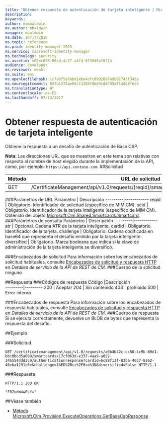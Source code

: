 ```yaml
---
title: "Obtener respuesta de autenticación de tarjeta inteligente | Microsoft Docs"
description: 
keywords: 
author: msmbaldwin
ms.author: mbaldwin
manager: mbaldwin
ms.date: 10/17/2016
ms.topic: reference
ms.prod: identity-manager-2015
ms.service: microsoft-identity-manager
ms.technology: security
ms.assetid: e05ec898-06cd-4c17-a4f4-8f3545af0f14
audience: developer
ms.reviewer: mwahl
ms.suite: ems
ms.openlocfilehash: 1c7a6f5e7ebd1e6e4cfc0992607adb91743f343e
ms.sourcegitcommit: 02fb1274ae0dc11288f8bd9cd4799af144b8feae
ms.translationtype: HT
ms.contentlocale: es-ES
ms.lasthandoff: 07/13/2017
---
```

# <a name="get-smartcard-authentication-response"></a>Obtener respuesta de autenticación de tarjeta inteligente
Obtiene la respuesta a un desafío de autenticación de Base CSP.

**Nota**: Las direcciones URL que se muestran en este tema son relativas con respecto al nombre de host elegido durante la implementación de la API, como, por ejemplo: `https://api.contoso.com`.
##<a name="request"></a>Solicitud


Método  |URL de solicitud  
---------|---------
GET     |/CertificateManagement/api/v1.0/requests/{reqid}/smartcards/{scid}/authenticationresponse

###<a name="url-parameters"></a>Parámetros de URL
Parámetro | Descripción
---------|------------
reqid | Obligatorio. Identificador de solicitud (específico de MIM CM).
scid | Obligatorio. Identificador de la tarjeta inteligente (específico de MIM CM). Obtenido del objeto [Microsoft.Clm.Shared.Smartcards.Smartcard](http://msdn.microsoft.com/library/microsoft.clm.shared.smartcards.smartcard.aspx).
###<a name="query-parameters"></a>Parámetros de consulta
Parámetro | Descripción
---------|------------
atr | Opcional. Cadena ATR de la tarjeta inteligente.
cardid | Obligatorio. Identificador de la tarjeta.
challenge | Obligatorio. Cadena codificada en base64 que representa el desafío emitido por la tarjeta inteligente.
diversified | Obligatorio. Marca booleana que indica si la clave de administración de la tarjeta inteligente se diversificó.


###<a name="request-headers"></a>Encabezados de solicitud
Para información sobre los encabezados de solicitud habituales, consulte [Encabezados de solicitud y respuesta HTTP](certificate-management-rest-api-service-details.md#http-request-and-response-headers) en *Detalles de servicio de la API de REST de CM*.
###<a name="request-body"></a>Cuerpo de la solicitud
ninguno

##<a name="response"></a>Respuesta
###<a name="response-codes"></a>Códigos de respuesta
Código  |Descripción  
---------|---------
200     | Aceptar
204 | Sin contenido
403 | prohibido
500 | Error interno

###<a name="response-headers"></a>Encabezados de respuesta
Para información sobre los encabezados de respuesta habituales, consulte [Encabezados de solicitud y respuesta HTTP](certificate-management-rest-api-service-details.md#http-request-and-response-headers) en *Detalles de servicio de la API de REST de CM*.
###<a name="response-body"></a>Cuerpo de respuesta
Si se ejecuta correctamente, devuelve un BLOB de bytes que representa la respuesta del desafío.

##<a name="example"></a>Ejemplo

###<a name="request"></a>Solicitud
```
GET /certificatemanagement/api/v1.0/requests/a9b4b42c-cc50-4c9b-89d1-bbc0bcd5a099/smartcards/17cf063d-e337-4aa9-a822-346554ddd3c9/authenticationresponse?cardid=bc88f13f-83ba-4037-8262-46eba1291c6e&challenge=1hFD%2Bcz%2F0so%3D&diversified=False HTTP/1.1

```
###<a name="response"></a>Respuesta
```
HTTP/1.1 200 OK

"F0Zudm4wPLY="
```       
##<a name="see-also"></a>Véase también

- [Método Microsoft.Clm.Provision.ExecuteOperations.GetBaseCspResponse](https://msdn.microsoft.com/library/microsoft.clm.provision.executeoperations.getbasecspresponse.aspx)
